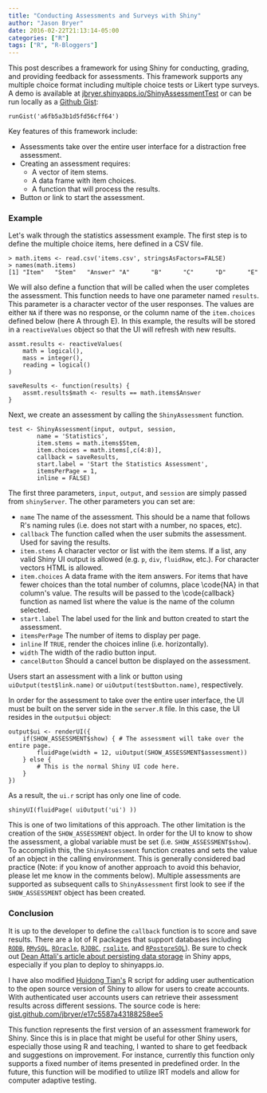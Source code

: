 ```yaml
---
title: "Conducting Assessments and Surveys with Shiny"
author: "Jason Bryer"
date: 2016-02-22T21:13:14-05:00
categories: ["R"]
tags: ["R", "R-Bloggers"]
---
```


This post describes a framework for using Shiny for conducting, grading, and providing feedback for assessments. This framework supports any multiple choice format including multiple choice tests or Likert type surveys. A demo is available at [jbryer.shinyapps.io/ShinyAssessmentTest](https://jbryer.shinyapps.io/ShinyAssessmentTest/) or can be run locally as a [Github Gist](https://gist.github.com/jbryer/a6fb5a3b1d5fd56cff64):

```
runGist('a6fb5a3b1d5fd56cff64')
```

Key features of this framework include:

* Assessments take over the entire user interface for a distraction free assessment.
* Creating an assessment requires:
	* A vector of item stems.
	* A data frame with item choices.
	* A function that will process the results.
* Button or link to start the assessment.


### Example

Let's walk through the statistics assessment example. The first step is to define the multiple choice items, here defined in a CSV file.

```
> math.items <- read.csv('items.csv', stringsAsFactors=FALSE)
> names(math.items)
[1] "Item"   "Stem"   "Answer" "A"      "B"      "C"      "D"      "E"     
```

We will also define a function that will be called when the user completes the assessment. This function needs to have one parameter named `results`. This parameter is a character vector of the user responses. The values are either `NA` if there was no response, or the column name of the `item.choices` defined below (here A through E). In this example, the results will be stored in a `reactiveValues` object so that the UI will refresh with new results.

```
assmt.results <- reactiveValues(
	math = logical(),
	mass = integer(),
	reading = logical()
)

saveResults <- function(results) {
	assmt.results$math <- results == math.items$Answer
}
```

Next, we create an assessment by calling the `ShinyAssessment` function.

```
test <- ShinyAssessment(input, output, session,
		name = 'Statistics',
		item.stems = math.items$Stem,
		item.choices = math.items[,c(4:8)],
		callback = saveResults,
		start.label = 'Start the Statistics Assessment',
		itemsPerPage = 1,
		inline = FALSE)
```

The first three parameters, `input`, `output`, and `session` are simply passed from `shinyServer`. The other parameters you can set are:

* `name` The name of the assessment. This should be a name that follows R's naming rules (i.e. does not start with a number, no spaces, etc).
* `callback` The function called when the user submits the assessment. Used for saving the results.
* `item.stems` A character vector or list with the item stems. If a list, any valid Shiny UI output is allowed (e.g. `p`, `div`, `fluidRow`, etc.). For character vectors HTML is allowed.
* `item.choices` A data frame with the item answers. For items that have fewer choices than the total number of columns, place \code{NA} in that column's value. The results will be passed to the \code{callback} function as named list where the value is the name of the column selected.
* `start.label` The label used for the link and button created to start the assessment.
* `itemsPerPage` The number of items to display per page.
* `inline` If `TRUE`, render the choices inline (i.e. horizontally).
* `width` The width of the radio button input.
* `cancelButton` Should a cancel button be displayed on the assessment.

Users start an assessment with a link or button using `uiOutput(test$link.name)` or `uiOutput(test$button.name)`, respectively.

In order for the assessment to take over the entire user interface, the UI must be built on the server side in the `server.R` file. In this case, the UI resides in the `output$ui` object:

```
output$ui <- renderUI({
	if(SHOW_ASSESSMENT$show) { # The assessment will take over the entire page.
		fluidPage(width = 12, uiOutput(SHOW_ASSESSMENT$assessment))
	} else { 
		# This is the normal Shiny UI code here.
	}
})
```

As a result, the `ui.r` script has only one line of code.

```
shinyUI(fluidPage( uiOutput('ui') ))
```

This is one of two limitations of this approach. The other limitation is the creation of the `SHOW_ASSESSMENT` object. In order for the UI to know to show the assessment, a global variable must be set (i.e. `SHOW_ASSESSMENT$show`). To accomplish this, the `ShinyAssessment` function creates and sets the value of an object in the calling environment. This is generally considered bad practice (Note: if you know of another approach to avoid this behavior, please let me know in the comments below). Multiple assessments are supported as subsequent calls to `ShinyAssessment` first look to see if the `SHOW_ASSESSMENT` object has been created.


### Conclusion

It is up to the developer to define the `callback` function is to score and save results. There are a lot of R packages that support databases including [`RODB`](https://cran.r-project.org/web/packages/RODBC/index.html), [`RMySQL`](http://cran.r-project.org/web/packages/RMySQL/index.html), [`ROracle`](http://cran.r-project.org/web/packages/ROracle/index.html), [`RJDBC`](http://cran.r-project.org/web/packages/RJDBC/index.html), [`rsqlite`](https://cran.r-project.org/web/packages/RSQLite/index.html), and [`RPostgreSQL`](https://cran.r-project.org/web/packages/RPostgreSQL/index.html)). Be sure to check out [Dean Attali's article about persisting data storage](http://shiny.rstudio.com/articles/persistent-data-storage.html) in Shiny apps, especially if you plan to deploy to shinyapps.io.

I have also modified [Huidong Tian's](http://withr.me/authentication-of-shiny-server-application-using-a-simple-method/) R script for adding user authentication to the open source version of Shiny to allow for users to create accounts. With authenticated user accounts users can retrieve their assessment results across different sessions. The source code is here: [gist.github.com/jbryer/e17c5587a43188258ee5](https://gist.github.com/jbryer/e17c5587a43188258ee5)


This function represents the first version of an assessment framework for Shiny. Since this is in place that might be useful for other Shiny users, especially those using R and teaching, I wanted to share to get feedback and suggestions on improvement. For instance, currently this function only supports a fixed number of items presented in predefined order. In the future, this function will be modified to utilize IRT models and allow for computer adaptive testing.
